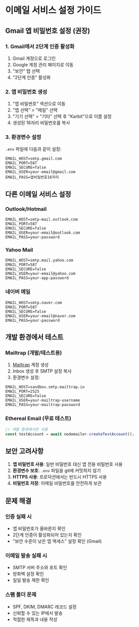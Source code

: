 # 이메일 서비스 설정 가이드

## Gmail 앱 비밀번호 설정 (권장)

### 1. Gmail에서 2단계 인증 활성화

1. Gmail 계정으로 로그인
2. Google 계정 관리 페이지로 이동
3. "보안" 탭 선택
4. "2단계 인증" 활성화

### 2. 앱 비밀번호 생성

1. "앱 비밀번호" 섹션으로 이동
2. "앱 선택" > "메일" 선택
3. "기기 선택" > "기타" 선택 후 "Karbit"으로 이름 설정
4. 생성된 16자리 비밀번호를 복사

### 3. 환경변수 설정

`.env` 파일에 다음과 같이 설정:

```env
EMAIL_HOST=smtp.gmail.com
EMAIL_PORT=587
EMAIL_SECURE=false
EMAIL_USER=your-email@gmail.com
EMAIL_PASS=앱비밀번호16자리
```

## 다른 이메일 서비스 설정

### Outlook/Hotmail

```env
EMAIL_HOST=smtp-mail.outlook.com
EMAIL_PORT=587
EMAIL_SECURE=false
EMAIL_USER=your-email@outlook.com
EMAIL_PASS=your-password
```

### Yahoo Mail

```env
EMAIL_HOST=smtp.mail.yahoo.com
EMAIL_PORT=587
EMAIL_SECURE=false
EMAIL_USER=your-email@yahoo.com
EMAIL_PASS=your-app-password
```

### 네이버 메일

```env
EMAIL_HOST=smtp.naver.com
EMAIL_PORT=587
EMAIL_SECURE=false
EMAIL_USER=your-email@naver.com
EMAIL_PASS=your-password
```

## 개발 환경에서 테스트

### Mailtrap (개발/테스트용)

1. [Mailtrap](https://mailtrap.io/) 계정 생성
2. Inbox 생성 후 SMTP 설정 복사
3. 환경변수 설정:

```env
EMAIL_HOST=sandbox.smtp.mailtrap.io
EMAIL_PORT=2525
EMAIL_SECURE=false
EMAIL_USER=your-mailtrap-username
EMAIL_PASS=your-mailtrap-password
```

### Ethereal Email (무료 테스트)

```javascript
// 개발 환경에서만 사용
const testAccount = await nodemailer.createTestAccount();
```

## 보안 고려사항

1. **앱 비밀번호 사용**: 일반 비밀번호 대신 앱 전용 비밀번호 사용
2. **환경변수 보호**: `.env` 파일을 git에 커밋하지 않기
3. **HTTPS 사용**: 프로덕션에서는 반드시 HTTPS 사용
4. **비밀번호 저장**: 이메일 비밀번호를 안전하게 보관

## 문제 해결

### 인증 실패 시

- 앱 비밀번호가 올바른지 확인
- 2단계 인증이 활성화되어 있는지 확인
- "보안 수준이 낮은 앱 액세스" 설정 확인 (Gmail)

### 이메일 발송 실패 시

- SMTP 서버 주소와 포트 확인
- 방화벽 설정 확인
- 일일 발송 제한 확인

### 스팸 폴더 문제

- SPF, DKIM, DMARC 레코드 설정
- 신뢰할 수 있는 IP에서 발송
- 적절한 제목과 내용 작성
